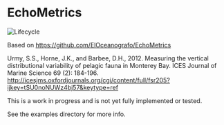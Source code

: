 # EchoMetrics

![Lifecycle](https://img.shields.io/badge/lifecycle-experimental-orange.svg)<!--
![Lifecycle](https://img.shields.io/badge/lifecycle-maturing-blue.svg)
![Lifecycle](https://img.shields.io/badge/lifecycle-stable-green.svg)
![Lifecycle](https://img.shields.io/badge/lifecycle-retired-orange.svg)
![Lifecycle](https://img.shields.io/badge/lifecycle-archived-red.svg)
![Lifecycle](https://img.shields.io/badge/lifecycle-dormant-blue.svg) -->

Based on https://github.com/ElOceanografo/EchoMetrics

Urmy, S.S., Horne, J.K., and Barbee, D.H., 2012. Measuring the vertical distributional variability of pelagic fauna in Monterey Bay. ICES Journal of Marine Science 69 (2): 184-196. http://icesjms.oxfordjournals.org/cgi/content/full/fsr205?ijkey=tSU0noNUWz4bj57&keytype=ref

This is a work in progress and is not yet fully implemented or tested.

See the examples directory for more info.
